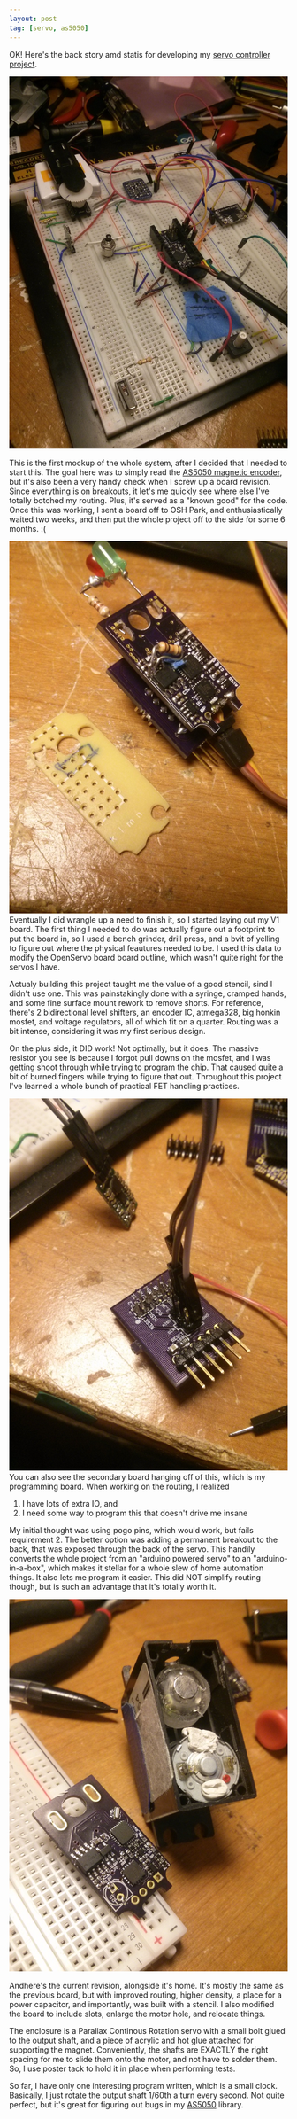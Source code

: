 ```yaml
---
layout: post
tag: [servo, as5050]
---
```

OK! Here's the back story amd statis for developing my [servo controller project][sirvo]. 

![Revision 0, still in use on my breadboard.][vbreadboard]


This is the first mockup of the whole system, after I decided that I needed to start this. The goal here was to simply read the [AS5050 magnetic encoder][as5050], but it's also been a very handy check when I screw up a board revision. Since everything is on breakouts, it let's me quickly see where else I've totally botched my routing. Plus, it's served as a "known good" for the code. Once this was working, I sent a board off to OSH Park, and enthusiastically waited two weeks, and then put the whole project off to the side for some 6 months. :(

![Revision 1, complete with lots of hacks][vproto]
Eventually I did wrangle up a need to finish it, so I started laying out my V1 board. The first thing I needed to do was actually figure out a footprint to put the board in, so I used a bench grinder, drill press, and a bvit of yelling to figure out where the physical feautures needed to be. I used this data to modify the OpenServo board board outline, which wasn't quite right for the servos I have.

Actualy building this project taught me the value of a good stencil, sind I didn't use one. This was painstakingly done with a syringe, cramped hands, and some fine surface mount rework to remove shorts. For reference, there's 2 bidirectional level shifters, an encoder IC, atmega328, big honkin mosfet, and voltage regulators, all of which fit on a quarter. Routing was a bit intense, considering it was my first serious design. 

On the plus side, it DID work! Not optimally, but it does. The massive resistor you see is because I forgot pull downs on the mosfet, and I was getting shoot through while trying to program the chip. That caused quite a bit of burned fingers while trying to figure that out. Throughout this project I've learned a whole bunch of practical FET handling practices. 

![Programming port!][progboard] 
You can also see the secondary board hanging off of this, which is my programming board. When working on the routing, I realized 

1. I have lots of extra IO, and 
2. I need some way to program this that doesn't drive me insane

My initial thought was using pogo pins, which would work, but fails requirement 2. The better option was adding a permanent breakout to the back, that was exposed through the back of the servo. This handily converts the whole project from an "arduino powered servo" to an "arduino-in-a-box", which makes it stellar for a whole slew of home automation things. It also lets me program it easier. This did NOT simplify routing though, but is such an advantage that it's totally worth it.

![Current board revision, complete with servo enclosure][v3]

Andhere's the current revision, alongside it's home. It's mostly the same as the previous board, but with improved routing, higher density, a place for a power capacitor, and importantly, was built with a stencil. I also modified the board to include slots, enlarge the motor hole, and relocate things. 

The enclosure is a Parallax Continous Rotation servo with a small bolt glued to the output shaft, and a piece of acrylic and hot glue attached for supporting the magnet. Conveniently, the shafts are EXACTLY the right spacing for me to slide them onto the motor, and not have to solder them. So, I use poster tack to hold it in place when performing tests. 

So far, I have only one interesting program written, which is a small clock. Basically, I just rotate the output shaft 1/60th a turn every second. Not quite perfect, but it's great for figuring out bugs in my [AS5050][] library.


[sirvo]: http://github.com/tekdemo/project-sir-vo
[as5050]: http://github.com/tekdemo/AS5050
[vproto]: </images/2014-06-28 15.07.13.jpg>
[vbreadboard]: </images/2014-06-28 15.03.54.jpg>
[v3]: </images/2014-06-28 15.00.30.jpg>
[backpack]: <images/2014-06-28 15.24.17.jpg>
[progboard]: </images/2014-06-28 15.05.34.jpg>
